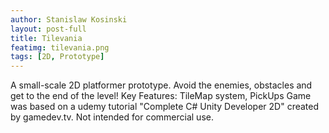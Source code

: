 ```yaml
---
author: Stanislaw Kosinski
layout: post-full
title: Tilevania
featimg: tilevania.png
tags: [2D, Prototype]
---
```


A small-scale 2D platformer prototype. Avoid the enemies, obstacles and get to the end of the level!
Key Features: TileMap system, PickUps
Game was based on a udemy tutorial "Complete C# Unity Developer 2D" created by gamedev.tv.
Not intended for commercial use.
